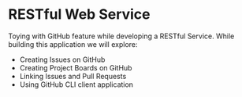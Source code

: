 # RESTful Web Service

Toying with GitHub feature while developing a RESTful Service.  While building this application we will explore:

- Creating Issues on GitHub
- Creating Project Boards on GitHub
- Linking Issues and Pull Requests
- Using GitHub CLI client application
